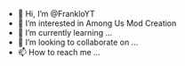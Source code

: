 - 👋 Hi, I’m @FrankloYT
- 👀 I’m interested in Among Us Mod Creation
- 🌱 I’m currently learning ...
- 💞️ I’m looking to collaborate on ...
- 📫 How to reach me ...

<!---
FrankloYT/FrankloYT is a ✨ special ✨ repository because its `README.md` (this file) appears on your GitHub profile.
You can click the Preview link to take a look at your changes.
--->
